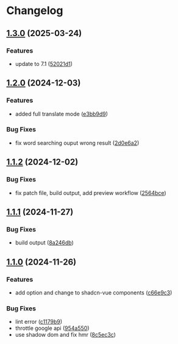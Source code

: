 # Changelog

## [1.3.0](https://github.com/UnluckyNinja/ffxiv-lodestone-translation/compare/v1.2.0...v1.3.0) (2025-03-24)


### Features

* update to 7.1 ([52021d1](https://github.com/UnluckyNinja/ffxiv-lodestone-translation/commit/52021d1cb34de14ab34652ac16cb0ddf08ce41ad))

## [1.2.0](https://github.com/UnluckyNinja/ffxiv-lodestone-translation/compare/v1.1.2...v1.2.0) (2024-12-03)


### Features

* added full translate mode ([e3bb9d9](https://github.com/UnluckyNinja/ffxiv-lodestone-translation/commit/e3bb9d9b7e137d0dbcc14f20159ffe897cfd5d5d))


### Bug Fixes

* fix word searching ouput wrong result ([2d0e6a2](https://github.com/UnluckyNinja/ffxiv-lodestone-translation/commit/2d0e6a2bec2068b3ddbb62055f02a30af93c249c))

## [1.1.2](https://github.com/UnluckyNinja/ffxiv-lodestone-translation/compare/v1.1.1...v1.1.2) (2024-12-02)


### Bug Fixes

* fix patch file, build output, add preview workflow ([2564bce](https://github.com/UnluckyNinja/ffxiv-lodestone-translation/commit/2564bce16c4d8a9ee5c5b997ffd921d4a1cf3156))

## [1.1.1](https://github.com/UnluckyNinja/ffxiv-lodestone-translation/compare/v1.1.0...v1.1.1) (2024-11-27)


### Bug Fixes

* build output ([8a246db](https://github.com/UnluckyNinja/ffxiv-lodestone-translation/commit/8a246db4f5ba142ef87b83deccda310a5cf3a124))

## [1.1.0](https://github.com/UnluckyNinja/ffxiv-lodestone-translation/compare/1.0.1...v1.1.0) (2024-11-26)


### Features

* add option and change to shadcn-vue components ([c66e9c3](https://github.com/UnluckyNinja/ffxiv-lodestone-translation/commit/c66e9c39a78c439a697b53fa7e08f0ad62063748))


### Bug Fixes

* lint error ([c1179b9](https://github.com/UnluckyNinja/ffxiv-lodestone-translation/commit/c1179b9491822ce797126bad50630a71187a4be9))
* throttle google api ([954a550](https://github.com/UnluckyNinja/ffxiv-lodestone-translation/commit/954a550460f0b02d599e76b567b2bfb8dbd71086))
* use shadow dom and fix hmr ([8c5ec3c](https://github.com/UnluckyNinja/ffxiv-lodestone-translation/commit/8c5ec3cf9a6ebe4b9f0846d98156bfd9437a6881))
